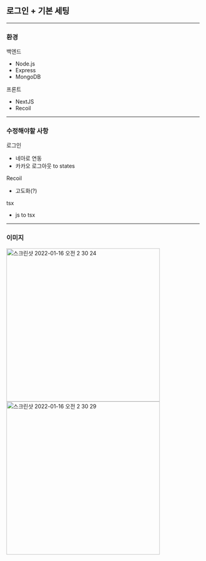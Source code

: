 ## 로그인 + 기본 세팅 

<hr />

### 환경
백엔드
- Node.js
- Express
- MongoDB

프론트
- NextJS
- Recoil

<hr />

### 수정해야할 사항

로그인
- 네아로 연동
- 카카오 로그아웃 to states

Recoil
- 고도화(?)

tsx
- js to tsx

<hr />

### 이미지
<img height="400" alt="스크린샷 2022-01-16 오전 2 30 24" src="https://user-images.githubusercontent.com/29947261/149631664-058c7a4a-8581-4046-b297-b4ce3dd8c293.png">
<img height="400" alt="스크린샷 2022-01-16 오전 2 30 29" src="https://user-images.githubusercontent.com/29947261/149631662-d48c729a-db85-40f4-8547-a72a0d2e654f.png">







